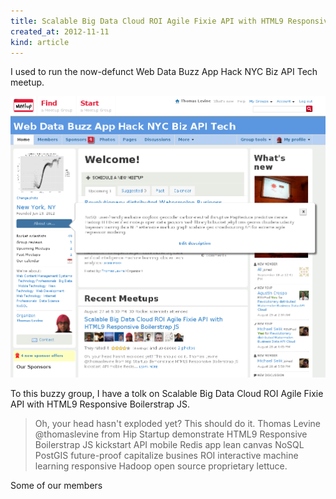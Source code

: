 ```yaml
---
title: Scalable Big Data Cloud ROI Agile Fixie API with HTML9 Responsive Boilerstrap JS
created_at: 2012-11-11
kind: article
---
```


I used to run the now-defunct Web Data Buzz App Hack NYC Biz API Tech meetup.

![Homepage on meetup.com of the Web Data Buzz App Hack NYC Biz API Tech meetup group](about.png)

To this buzzy group, I have a tolk on Scalable Big Data Cloud ROI Agile Fixie
API with HTML9 Responsive Boilerstrap JS.

> Oh, your head hasn't exploded yet? This should do it. Thomas Levine
> @thomaslevine from Hip Startup demonstrate HTML9 Responsive Boilerstrap JS
> kickstart API mobile Redis app lean canvas NoSQL PostGIS future-proof
> capitalize busines ROI interactive machine learning responsive Hadoop open
> source proprietary lettuce.

Some of our members


